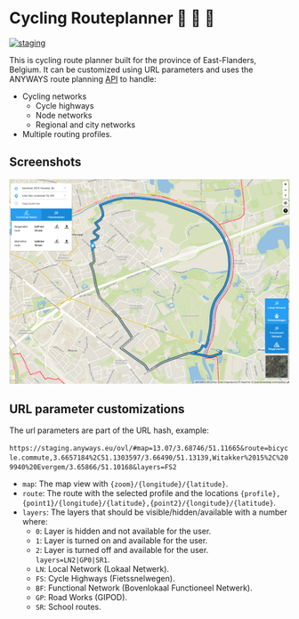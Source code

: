 # Cycling Routeplanner :bicyclist: :bicyclist: :bicyclist:

[![staging](https://github.com/anyways-open/functional-routeplanner-ovl/actions/workflows/staging.yml/badge.svg)](https://github.com/anyways-open/functional-routeplanner-ovl/actions/workflows/staging.yml)

This is cycling route planner built for the province of East-Flanders, Belgium. It can be customized using URL parameters and uses the ANYWAYS route planning [API](https://docs.anyways.eu/routing-api/) to handle:

- Cycling networks
  - Cycle highways
  - Node networks
  - Regional and city networks
- Multiple routing profiles.

## Screenshots

<img src="https://github.com/anyways-open/functional-routeplanner-ovl/raw/develop/docs/screenshots/screenshot01.png" width="600"/>

## URL parameter customizations

The url parameters are part of the URL hash, example:

`https://staging.anyways.eu/ovl/#map=13.07/3.68746/51.11665&route=bicycle.commute,3.6657184%2C51.1303597/3.66490/51.13139,Witakker%2015%2C%209940%20Evergem/3.65866/51.10168&layers=FS2`

- `map`: The map view with `{zoom}/{longitude}/{latitude}`.
- `route`: The route with the selected profile and the locations `{profile},{point1}/{longitude}/{latitude},{point2}/{longitude}/{latitude}`.
- `layers`: The layers that should be visible/hidden/available with a number where:
  - `0`: Layer is hidden and not available for the user.
  - `1`: Layer is turned on and available for the user.
  - `2`: Layer is turned off and available for the user.  
  `layers=LN2|GP0|SR1`.
  - `LN`: Local Network (Lokaal Netwerk).
  - `FS`: Cycle Highways (Fietssnelwegen).
  - `BF`: Functional Network (Bovenlokaal Functioneel Netwerk).
  - `GP`: Road Works (GIPOD).
  - `SR`: School routes.